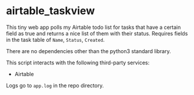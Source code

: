 # airtable_taskview
This tiny web app polls my Airtable todo list for tasks that have a certain field as true and returns a nice list of them with their status. Requires fields in the task table of `Name`, `Status`, `Created`. 

There are no dependencies other than the python3 standard library.

This script interacts with the following third-party services:
- Airtable

Logs go to `app.log` in the repo directory. 